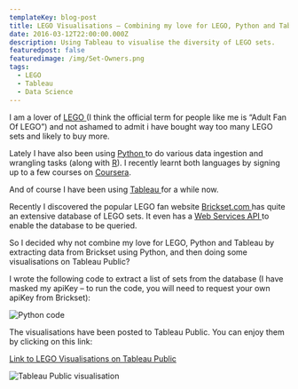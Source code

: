 ```yaml
---
templateKey: blog-post
title: LEGO Visualisations – Combining my love for LEGO, Python and Tableau
date: 2016-03-12T22:00:00.000Z
description: Using Tableau to visualise the diversity of LEGO sets.
featuredpost: false
featuredimage: /img/Set-Owners.png
tags:
  - LEGO
  - Tableau
  - Data Science
---
```

I am a lover of [LEGO ](http://www.lego.com/en-us/default.aspx)(I think the official term for people like me is “Adult Fan Of LEGO”) and not ashamed to admit i have bought way too many LEGO sets and likely to buy more.

Lately I have also been using [Python ](https://www.python.org/)to do various data ingestion and wrangling tasks (along with [R](https://www.r-project.org/)). I recently learnt both languages by signing up to a few courses on [Coursera](https://www.coursera.org/).

And of course I have been using [Tableau ](http://www.tableau.com/)for a while now.

Recently I discovered the popular LEGO fan website [Brickset.com ](http://brickset.com/)has quite an extensive database of LEGO sets. It even has a [Web Services API ](http://brickset.com/tools/webservices)to enable the database to be queried.

So I decided why not combine my love for LEGO, Python and Tableau by extracting data from Brickset using Python, and then doing some visualisations on Tableau Public?

I wrote the following code to extract a list of sets from the database (I have masked my apiKey – to run the code, you will need to request your own apiKey from Brickset):

![Python code](/img/image-7.png)

The visualisations have been posted to Tableau Public. You can enjoy them by clicking on this link:

[Link to LEGO Visualisations on Tableau Public](https://public.tableau.com/views/LEGO/LEGOVisualisations?:embed=y&:display_count=yes&:showTabs=y)

![Tableau Public visualisation](/img/image-8.png)
